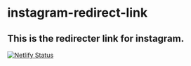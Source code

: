 # instagram-redirect-link
This is the redirecter link for instagram.
---
[![Netlify Status](https://api.netlify.com/api/v1/badges/352e7a52-4a76-4c4b-af2f-bf8bf828269c/deploy-status)](https://app.netlify.com/projects/redirecter-for-insta-by-erkan/deploys)
